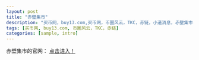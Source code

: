 ```yaml
---
layout: post
title: "赤壁集市"
description: "买币网，buy13.com,买币网，币圈风云，TKC，赤链，小道消息，赤壁集市"
tags: [买币网, buy13.com, 币圈风云，TKC，赤链]
categories: [sample, intro]
---
```

赤壁集市的官网：
<a href="https://market.tangkc.com/" class="btn">点击进入！</a>

